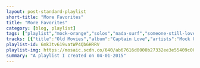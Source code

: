 ```yaml
---
layout: post-standard-playlist
short-title: "More Favorites"
title: "More Favorites"
category: [blog, playlist]
tags: ["playlist","mock-orange","solos","nada-surf","someone-still-loves-you-boris-yeltsin","the-delicious","roger-miller","matt-pond-pa","the-babies","misfits","streetlight-manifesto","george-baker-selection","ratatat","james-blake,-chance-the-rapper","george-shearing","roger-miller","mock-orange","ida-maria","phoenix","the-strokes","conor-oberst","maurice-ravel,-quatuor-ysaÿe","lou-reed","the-mighty-mighty-bosstones","the-sonics","the-long-winters","thomas-tallis,-andrew-fletcher,-ex-cathedra,-jeffrey-skidmore","doug-cloud-&-county-line","the-decemberists","phantom-planet","louis-xiv","streetlight-manifesto","elvis-presley","david-bowie,-ken-scott","the-xx","release-the-sunbird","the-middle-east","sufjan-stevens","the-national","bon-iver","beach-house","metallica","slayer","death-from-above-1979","everything-everything","nada-surf","mae","rilo-kiley","fleet-foxes","grizzly-bear","françoise-hardy","calexico","the-head-and-the-heart","of-montreal","the-thermals","blink-182","nada-surf","beck","nat-king-cole","save-ferris","capital-cities,-andré-3000","willy-mason","grizzly-bear","beach-house","lord-huron","mock-orange","vampire-weekend","islands","volcano!","fats-waller","benny-goodman,-billy-meyers,-elmer-schoebel,-jack-pettis","devo","green-day","austra","future-islands","macklemore-&-ryan-lewis","the-animals","johnny-cash","nada-surf","pretty-girls-make-graves","green-day","rage-against-the-machine","john-denver","sufjan-stevens","steeleye-span","afi","dashboard-confessional","eminem,-dina-rae","ratatat","foster-the-people","sum-41","richard-white,-jesse-corti","pinback","nat-king-cole","erik-satie,-klara-kormendi","the-mellomen","mac-demarco","ben-kweller","mae","artie-shaw","the-get-up-kids"]
tracks: [{"title":"Old Movies","album":"Captain Love","artists":"Mock Orange"},{"title":"Carpe Diem","album":"Beast Of Both Worlds","artists":"SoloS"},{"title":"Blankest Year","album":"The Weight Is A Gift","artists":"Nada Surf"},{"title":"Think I Wanna Die","album":"Pershing","artists":"Someone Still Loves You Boris Yeltsin"},{"title":"Social Security","album":"The Delicious The Delicious","artists":"The Delicious"},{"title":"Dang Me - Single Version","album":"All Time Greatest Hits","artists":"Roger Miller"},{"title":"Snow Day","album":"Winter Songs EP","artists":"Matt Pond PA"},{"title":"Mess Me Around","album":"Our House on the Hill","artists":"The Babies"},{"title":"Hybrid Moments","album":"Static Age","artists":"Misfits"},{"title":"The Saddest Song","album":"Everything Goes Numb","artists":"Streetlight Manifesto"},{"title":"Little Green Bag","album":"Reservoir Dogs (Original Motion Picture Soundtrack)","artists":"George Baker Selection"},{"title":"Loud Pipes","album":"Classics","artists":"Ratatat"},{"title":"Life Round Here","album":"Life Round Here","artists":"James Blake, Chance the Rapper"},{"title":"Lullaby Of Birdland","album":"Lullaby of Birdland (Best Of)","artists":"George Shearing"},{"title":"Chug-A-Lug - Single Version","album":"All Time Greatest Hits","artists":"Roger Miller"},{"title":"Feel It Now","album":"Disguised As Ghosts","artists":"Mock Orange"},{"title":"Oh My God","album":"Fortress 'round My Heart (Deluxe Edition)","artists":"Ida Maria"},{"title":"Sometimes in the Fall","album":"It's Never Been Like That (Deluxe Version)","artists":"Phoenix"},{"title":"Someday","album":"Is This It","artists":"The Strokes"},{"title":"I Don't Want to Die (In the Hospital)","album":"Conor Oberst","artists":"Conor Oberst"},{"title":"String Quartet In F Major, M.35: 2. Assez vif. Très rythmé","album":"Ravel/Debussy: String Quartets","artists":"Maurice Ravel, Quatuor Ysaÿe"},{"title":"I'm So Free","album":"Transformer","artists":"Lou Reed"},{"title":"Where'd You Go","album":"Where'd You Go","artists":"The Mighty Mighty Bosstones"},{"title":"Have Love Will Travel","album":"Here Are the Sonics","artists":"The Sonics"},{"title":"Cinnamon","album":"When I Pretend To Fall","artists":"The Long Winters"},{"title":"If Ye Love Me","album":"A New Heaven : 1000 Years of Sacred Choral Music","artists":"Thomas Tallis, Andrew Fletcher, Ex Cathedra, Jeffrey Skidmore"},{"title":"Come Back Little Darlin'","album":"Appalachian Rain","artists":"Doug Cloud & County Line"},{"title":"July, July!","album":"Castaways and Cutouts","artists":"The Decemberists"},{"title":"Big Brat","album":"Phantom Planet","artists":"Phantom Planet"},{"title":"Louis XIV","album":"Louis XIV","artists":"Louis XIV"},{"title":"We Will Fall Together","album":"Somewhere In The Between","artists":"Streetlight Manifesto"},{"title":"Return to Sender - From \"Girls! Girls! Girls!\"","album":"Elvis 75 - Good Rockin' Tonight","artists":"Elvis Presley"},{"title":"Queen Bitch - 1999 Remastered Version","album":"Hunky Dory","artists":"David Bowie, Ken Scott"},{"title":"Islands","album":"xx","artists":"The xx"},{"title":"Always Like The Son","album":"Come Back To Us","artists":"Release The Sunbird"},{"title":"Blood","album":"The Recordings of the Middle East","artists":"The Middle East"},{"title":"The Henney Buggy Band","album":"The Avalanche","artists":"Sufjan Stevens"},{"title":"I Need My Girl","album":"Trouble Will Find Me","artists":"The National"},{"title":"Skinny Love","album":"For Emma, Forever Ago","artists":"Bon Iver"},{"title":"Used to Be","album":"Teen Dream","artists":"Beach House"},{"title":"Battery","album":"Master Of Puppets","artists":"Metallica"},{"title":"Raining Blood","album":"Reign In Blood","artists":"Slayer"},{"title":"Romantic Rights","album":"You're A Woman, I'm A Machine","artists":"Death From Above 1979"},{"title":"Qwerty Finger","album":"Man Alive","artists":"Everything Everything"},{"title":"Looking Through (Acoustic)","album":"The Dulcitone Files","artists":"Nada Surf"},{"title":"The Fisherman Song (We All Need Love)","album":"(m)orning","artists":"Mae"},{"title":"A Better Son/Daughter","album":"The Execution Of All Things","artists":"Rilo Kiley"},{"title":"Helplessness Blues","album":"Helplessness Blues","artists":"Fleet Foxes"},{"title":"While You Wait For The Others","album":"Veckatimest","artists":"Grizzly Bear"},{"title":"Le temps de l'amour (Remastered)","album":"Canciones de Amor Vol.8: Francia","artists":"Françoise Hardy"},{"title":"Bisbee Blue","album":"Garden Ruin","artists":"Calexico"},{"title":"Cats and Dogs","album":"The Head and the Heart","artists":"The Head And The Heart"},{"title":"Gronlandic Edit","album":"Hissing Fauna, Are You The Destroyer?","artists":"of Montreal"},{"title":"You Will Be Free","album":"Desperate Ground","artists":"The Thermals"},{"title":"Here's Your Letter","album":"blink-182 (explicit version) [Explicit Version]","artists":"blink-182"},{"title":"From Now On","album":"Lucky","artists":"Nada Surf"},{"title":"Turn Away","album":"Morning Phase","artists":"Beck"},{"title":"Almost Like Being In Love - Remastered","album":"The Unforgettable Nat King Cole (Remastered)","artists":"Nat King Cole"},{"title":"The World Is New","album":"It Means Everything","artists":"Save Ferris"},{"title":"Farrah Fawcett Hair","album":"In A Tidal Wave Of Mystery (Deluxe)","artists":"Capital Cities, André 3000"},{"title":"Talk Me Down","album":"Don't Stop Now","artists":"Willy Mason"},{"title":"Two Weeks","album":"Veckatimest","artists":"Grizzly Bear"},{"title":"Lazuli","album":"Bloom","artists":"Beach House"},{"title":"Time To Run","album":"Lonesome Dreams","artists":"Lord Huron"},{"title":"Make Friends","album":"Mind Is Not Brain","artists":"Mock Orange"},{"title":"California English","album":"Contra","artists":"Vampire Weekend"},{"title":"No You Don't","album":"Vapours","artists":"Islands"},{"title":"Africa Just Wants To Have Fun","album":"Paperwork","artists":"volcano!"},{"title":"Ain't Misbehavin","album":"1934-1943 - Ain't Misbehavin","artists":"Fats Waller"},{"title":"Bugle Call Rag (Live)","album":"In Person","artists":"Benny Goodman, Billy Meyers, Elmer Schoebel, Jack Pettis"},{"title":"Whip It - 2009 Remaster","album":"Freedom Of Choice (Deluxe Remastered Edition)","artists":"DEVO"},{"title":"Peacemaker","album":"21st Century Breakdown","artists":"Green Day"},{"title":"Home","album":"Home","artists":"Austra"},{"title":"Spirit","album":"Singles","artists":"Future Islands"},{"title":"Can't Hold Us - feat. Ray Dalton","album":"The Heist","artists":"Macklemore & Ryan Lewis"},{"title":"House Of The Rising Sun","album":"The Best Of The Animals","artists":"The Animals"},{"title":"Hey Porter","album":"The Mystery Of Life","artists":"Johnny Cash"},{"title":"Je T'Attendais","album":"B-Sides","artists":"Nada Surf"},{"title":"Bring It On Golden Pond","album":"Good Health","artists":"Pretty Girls Make Graves"},{"title":"Basket Case","album":"Dookie","artists":"Green Day"},{"title":"Sleep Now In the Fire","album":"The Battle Of Los Angeles","artists":"Rage Against The Machine"},{"title":"Take Me Home, Country Roads - Original Version","album":"John Denver's Greatest Hits","artists":"John Denver"},{"title":"The Tallest Man, the Broadest Shoulders Part I: The Great Frontier Part II: Come to Me Only With Playthings Now","album":"Illinois","artists":"Sufjan Stevens"},{"title":"The Blackleg Miner","album":"Hark! The Village Wait","artists":"Steeleye Span"},{"title":"The Leaving Song","album":"Sing The Sorrow","artists":"AFI"},{"title":"The Good Fight","album":"The Places You Have Come To Fear The Most","artists":"Dashboard Confessional"},{"title":"Superman","album":"The Eminem Show","artists":"Eminem, Dina Rae"},{"title":"Wildcat","album":"Classics","artists":"Ratatat"},{"title":"The Truth","album":"Supermodel","artists":"Foster The People"},{"title":"Screaming Bloody Murder","album":"Screaming Bloody Murder","artists":"Sum 41"},{"title":"Gaston - Soundtrack","album":"Beauty And The Beast (Soundtrack)","artists":"Richard White, Jesse Corti"},{"title":"Proceed to Memory","album":"Information Retrieved","artists":"Pinback"},{"title":"Straighten Up And Fly Right - Remastered","album":"The Unforgettable Nat King Cole (Remastered)","artists":"Nat King Cole"},{"title":"3 Gymnopédies: Gymnopedie No. 1","album":"Satie: Piano Works (Selection)","artists":"Erik Satie, Klara Kormendi"},{"title":"The Ballad of Davy Crockett - From \"Frontierland\"","album":"Fantastic Mr. Fox (Original Soundtrack) [International Version]","artists":"The Mellomen"},{"title":"Salad Days","album":"Salad Days","artists":"Mac DeMarco"},{"title":"Commerce, TX","album":"Sha Sha","artists":"Ben Kweller"},{"title":"This Time Is The Last Time - Donnie Vs Reggie Mix","album":"Destination: B Sides","artists":"Mae"},{"title":"Smoke Gets In You're Eyes","album":"Artie Shaw - Stardust","artists":"Artie Shaw"},{"title":"Overdue","album":"On A Wire","artists":"The Get Up Kids"}]
playlist-id: 6mk3tv619vatWP4Qb6HRRV
playlist-img: https://mosaic.scdn.co/640/ab67616d0000b27332ee3e55409c00e98c379562ab67616d0000b2736faf8a4bb64ca0cca750e52bab67616d0000b27372c86bea2194797042f6187aab67616d0000b273a47a8c2134175f6e18f8fca3
summary: "A playlist I created on 04-01-2015"
---
```

